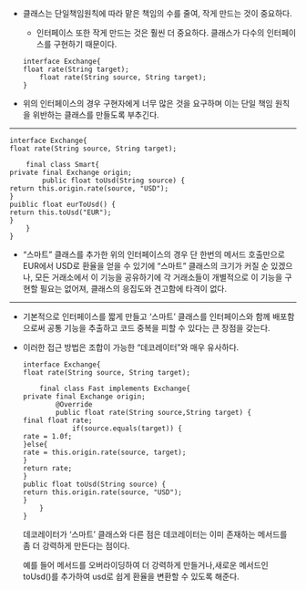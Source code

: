 - 클래스는 단일책임원칙에 따라 맡은 책임의 수를 줄여, 작게 만드는 것이 중요하다.
    - 인터페이스 또한 작게 만드는 것은 훨씬 더 중요하다. 
    클래스가 다수의 인터페이스를 구현하기 때문이다.
    
    ```
    interface Exchange{
    float rate(String target);
        float rate(String source, String target);
    }
    ```
    
- 위의 인터페이스의 경우 구현자에게 너무 많은 것을 요구하며 이는 단일 책임 원칙을 위반하는 클래스를 만들도록 부추긴다.

---

```
interface Exchange{
float rate(String source, String target);

    final class Smart{
private final Exchange origin;
        public float toUsd(String source) {
return this.origin.rate(source, "USD");
}
puiblic float eurToUsd() {
return this.toUsd("EUR");
}
    }
}
```

- “스마트” 클래스를 추가한 위의 인터페이스의 경우 
단 한번의 메서드 호출만으로 EUR에서 USD로 환율을 얻을 수 있기에 
“스마트” 클래스의 크기가 커질 순 있겠으나, 모든 거래소에서 이 기능을 공유하기에 각 거래소들이 개별적으로 이 기능을 구현할 필요는 없어져, 클래스의 응집도와 견고함에 타격이 없다.

---

- 기본적으로 인터페이스를 짧게 만들고 ‘스마트’ 클래스를 인터페이스와 함께 배포함으로써 공통 기능을 추출하고 코드 중복을 피할 수 있다는 큰 장점을 갖는다.

- 이러한 접근 방법은 조합이 가능한 “데코레이터”와 매우 유사하다.
    
    ```
    interface Exchange{
    float rate(String source, String target);
    
        final class Fast implements Exchange{
    private final Exchange origin;
            @Override
            public float rate(String source,String target) {
    final float rate;
                if(source.equals(target)) {
    rate = 1.0f;
    }else{
    rate = this.origin.rate(source, target);
    }
    return rate;
    }
    public float toUsd(String source) {
    return this.origin.rate(source, "USD");
    }
        }
    }
    ```
    
    데코레이터가 ‘스마트’ 클래스와 다른 점은 
    데코레이터는 이미 존재하는 메서드를 좀 더 강력하게 만든다는 점이다. 
    
    예를 들어 메서드를 오버라이딩하여 더 강력하게 만들거나,새로운 메서드인 toUsd()를 추가하여 usd로 쉽게 환율을 변환할 수 있도록 해준다.
